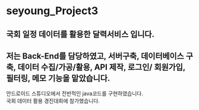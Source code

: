 # seyoung_Project3
## 국회 일정 데이터를 활용한 달력서비스 입니다. 
## 저는 Back-End를 담당하였고, 서버구축, 데이터베이스 구축, 데이터 수집/가공/활용, API 제작, 로그인/ 회원가입, 필터링, 메모 기능을 맡았습니다. 
<div>안드로이드 스튜디오에서 전반적인 java코드를 구현하였습니다.</div>
<div>국회 데이터 활용 경진대회에 참가했습니다.</div>
